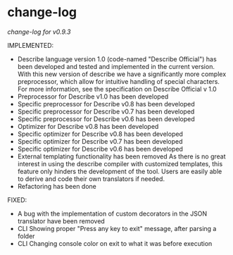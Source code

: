 # change-log
_change-log for v0.9.3_

IMPLEMENTED:
* Describe language version 1.0 (code-named "Describe Official") has been developed and tested and implemented in the current version. With this new version of describe we have a significantly more complex preprocessor, which allow for intuitive handling of special characters. For more information, see the specification on Describe Official v 1.0
* Preprocessor for Describe v1.0 has been developed
* Specific preprocessor for Describe v0.8 has been developed
* Specific preprocessor for Describe v0.7 has been developed
* Specific preprocessor for Describe v0.6 has been developed
* Optimizer for Describe v0.8 has been developed
* Specific optimizer for Describe v0.8 has been developed
* Specific optimizer for Describe v0.7 has been developed
* Specific optimizer for Describe v0.6 has been developed
* External templating functionality has been removed As there is no great interest in using the describe compiler with customized templates, this feature only hinders the development of the tool. Users are easily able to derive and code their own translators if needed.
* Refactoring has been done

FIXED:
* A bug with the implementation of custom decorators in the JSON translator have been removed
* CLI Showing proper "Press any key to exit" message, after parsing a folder
* CLI Changing console color on exit to what it was before execution
